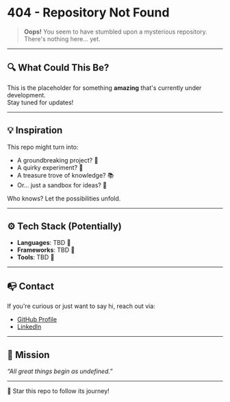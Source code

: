 # 404 - Repository Not Found

> **Oops!** You seem to have stumbled upon a mysterious repository.  
> There's nothing here... yet.  

---

## 🔍 What Could This Be?

This is the placeholder for something **amazing** that's currently under development.  
Stay tuned for updates!

---

## 💡 Inspiration

This repo might turn into:

- A groundbreaking project? 🤖
- A quirky experiment? 🧪
- A treasure trove of knowledge? 📚
- Or... just a sandbox for ideas? 🌌

Who knows? Let the possibilities unfold.

---

## ⚙️ Tech Stack (Potentially)

- **Languages**: TBD 🤔
- **Frameworks**: TBD 🤔
- **Tools**: TBD 🤔

---

## 📭 Contact

If you're curious or just want to say hi, reach out via:

- <a href="https://github.com/your-username" target="_blank">GitHub Profile</a>  
- <a href="https://linkedin.com/in/your-username" target="_blank">LinkedIn</a>

---

## 🎯 Mission

_“All great things begin as undefined.”_

---

🌟 Star this repo to follow its journey!
